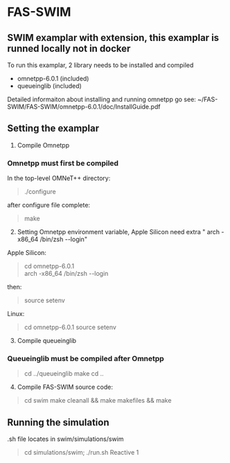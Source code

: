 # FAS-SWIM
## SWIM examplar with extension, this examplar is runned locally not in docker

To run this examplar, 2 library needs to be installed and compiled
- omnetpp-6.0.1 (included)
- queueinglib   (included)

Detailed informaiton about installing and running omnetpp go see:
    ~/FAS-SWIM/FAS-SWIM/omnetpp-6.0.1/doc/InstallGuide.pdf


## Setting the examplar

1. Compile Omnetpp 
### Omnetpp must first be compiled
In the top-level OMNeT++ directory:
>./configure

after configure file complete:
>make

2. Setting Omnetpp environment variable, Apple Silicon need extra " arch -x86_64 /bin/zsh --login"

Apple Silicon:
> cd omnetpp-6.0.1                       
arch -x86_64 /bin/zsh --login

then:
>source setenv

Linux:
>cd omnetpp-6.0.1
source setenv

3. Compile queueinglib
### Queueinglib must be compiled after Omnetpp 
>cd ../queueinglib
make
cd ..

4. Compile FAS-SWIM source code:
>cd swim
make cleanall && make makefiles && make


## Running the simulation
.sh file locates in swim/simulations/swim

> cd simulations/swim;
./run.sh Reactive 1